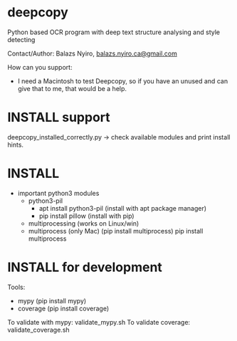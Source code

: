 # deepcopy
Python based OCR program with deep text structure analysing and style detecting

Contact/Author: Balazs Nyiro, balazs.nyiro.ca@gmail.com

How can you support:
 - I need a Macintosh to test Deepcopy, so if you have an unused and can give that to me, that would be a help.

# INSTALL support
deepcopy_installed_correctly.py -> check available modules and print install hints.

# INSTALL
 - important python3 modules
   - python3-pil  
     - apt install python3-pil    (install with apt package manager)
     - pip install pillow         (install with pip)
   - multiprocessing (works on Linux/win)
   - multiprocess   (only Mac)    (pip install multiprocess)  pip install multiprocess
 
# INSTALL for development

Tools:
   - mypy         (pip install mypy)
   - coverage     (pip install coverage)

To validate with mypy: validate_mypy.sh
To validate coverage:  validate_coverage.sh

